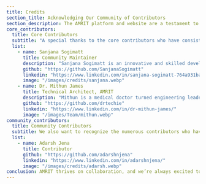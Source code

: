 ```yaml
---
title: Credits
section_title: Acknowledging Our Community of Contributors
section_description: The AMRIT platform and website are a testament to the power of collaboration. This project would not have been possible without the dedication, creativity, and hard work of our open-source community. We extend our heartfelt gratitude to every contributor who has helped make AMRIT a reality.
core_contributors: 
  title: Core Contributors
  subtitle: "A special thanks to the core contributors who have consistently supported the design and development of the AMRIT website"
  list: 
    - name: Sanjana Sogimatt
      title: Community Maintainer
      description: "Sanjana Sogimatt is an innovative and skilled developer with expertise in full-stack web development, open-source contributions, and cutting-edge technologies. She is proficient in JavaScript, React, Node.js, TypeScript, and MongoDB, with experience in frameworks like Express.js and Next.js."
      github: "https://github.com/SanjanaSogimatt"
      linkedin: "https://www.linkedin.com/in/sanjana-sogimatt-764a931ba/"
      image: "/images/credits/sanjana.webp"
    - name: Dr. Mithun James
      title: Technical Architect, AMRIT
      description: "Mithun is a medical doctor turned engineering leader focused on healthtech and digital innovation. Currently, he serves as a Technical Architect at Piramal Swasthya and is a strong advocate for free and open-source software."
      github: "https://github.com/drtechie"  
      linkedin: "https://www.linkedin.com/in/dr-mithun-james/" 
      image: "/images/Team/mithun.webp"
community_contributors:
  title: Community Contributors
  subtitle: We also want to recognize the numerous contributors who have made invaluable contributions to the AMRIT website through code, design, documentation, testing, and feedback. Thank you for being part of this journey!
  list:
    - name: Adarsh Jena
      title: Contributor
      github: "https://github.com/adarshnjena"
      linkedin: "https://www.linkedin.com/in/adarshnjena/"
      image: "/images/credits/adarsh.webp"
conclusion: AMRIT thrives on collaboration, and we’re always excited to welcome new contributors! Whether you’re a developer, designer, writer, or advocate, there are many ways to get involved.
---
```

